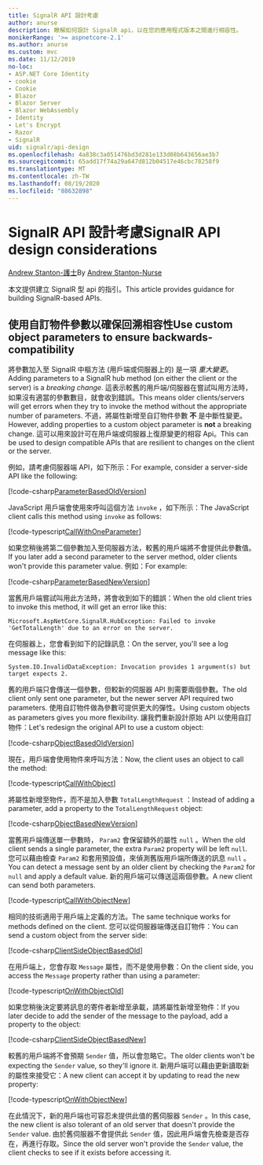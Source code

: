 ```yaml
---
title: SignalR API 設計考慮
author: anurse
description: 瞭解如何設計 SignalR api，以在您的應用程式版本之間進行相容性。
monikerRange: '>= aspnetcore-2.1'
ms.author: anurse
ms.custom: mvc
ms.date: 11/12/2019
no-loc:
- ASP.NET Core Identity
- cookie
- Cookie
- Blazor
- Blazor Server
- Blazor WebAssembly
- Identity
- Let's Encrypt
- Razor
- SignalR
uid: signalr/api-design
ms.openlocfilehash: 4a838c3a051476bd3d281e133d08b643656ae3b7
ms.sourcegitcommit: 65add17f74a29a647d812b04517e46cbc78258f9
ms.translationtype: MT
ms.contentlocale: zh-TW
ms.lasthandoff: 08/19/2020
ms.locfileid: "88632898"
---
```

# <a name="no-locsignalr-api-design-considerations"></a><span data-ttu-id="eec19-103">SignalR API 設計考慮</span><span class="sxs-lookup"><span data-stu-id="eec19-103">SignalR API design considerations</span></span>

<span data-ttu-id="eec19-104">[Andrew Stanton-護士](https://twitter.com/anurse)</span><span class="sxs-lookup"><span data-stu-id="eec19-104">By [Andrew Stanton-Nurse](https://twitter.com/anurse)</span></span>

<span data-ttu-id="eec19-105">本文提供建立 SignalR 型 api 的指引。</span><span class="sxs-lookup"><span data-stu-id="eec19-105">This article provides guidance for building SignalR-based APIs.</span></span>

## <a name="use-custom-object-parameters-to-ensure-backwards-compatibility"></a><span data-ttu-id="eec19-106">使用自訂物件參數以確保回溯相容性</span><span class="sxs-lookup"><span data-stu-id="eec19-106">Use custom object parameters to ensure backwards-compatibility</span></span>

<span data-ttu-id="eec19-107">將參數加入至 SignalR 中樞方法 (用戶端或伺服器上的) 是一項 *重大變更*。</span><span class="sxs-lookup"><span data-stu-id="eec19-107">Adding parameters to a SignalR hub method (on either the client or the server) is a *breaking change*.</span></span> <span data-ttu-id="eec19-108">這表示較舊的用戶端/伺服器在嘗試叫用方法時，如果沒有適當的參數數目，就會收到錯誤。</span><span class="sxs-lookup"><span data-stu-id="eec19-108">This means older clients/servers will get errors when they try to invoke the method without the appropriate number of parameters.</span></span> <span data-ttu-id="eec19-109">不過，將屬性新增至自訂物件參數 **不** 是中斷性變更。</span><span class="sxs-lookup"><span data-stu-id="eec19-109">However, adding properties to a custom object parameter is **not** a breaking change.</span></span> <span data-ttu-id="eec19-110">這可以用來設計可在用戶端或伺服器上復原變更的相容 Api。</span><span class="sxs-lookup"><span data-stu-id="eec19-110">This can be used to design compatible APIs that are resilient to changes on the client or the server.</span></span>

<span data-ttu-id="eec19-111">例如，請考慮伺服器端 API，如下所示：</span><span class="sxs-lookup"><span data-stu-id="eec19-111">For example, consider a server-side API like the following:</span></span>

[!code-csharp[ParameterBasedOldVersion](api-design/sample/Samples.cs?name=ParameterBasedOldVersion)]

<span data-ttu-id="eec19-112">JavaScript 用戶端會使用來呼叫這個方法 `invoke` ，如下所示：</span><span class="sxs-lookup"><span data-stu-id="eec19-112">The JavaScript client calls this method using `invoke` as follows:</span></span>

[!code-typescript[CallWithOneParameter](api-design/sample/Samples.ts?name=CallWithOneParameter)]

<span data-ttu-id="eec19-113">如果您稍後將第二個參數加入至伺服器方法，較舊的用戶端將不會提供此參數值。</span><span class="sxs-lookup"><span data-stu-id="eec19-113">If you later add a second parameter to the server method, older clients won't provide this parameter value.</span></span> <span data-ttu-id="eec19-114">例如：</span><span class="sxs-lookup"><span data-stu-id="eec19-114">For example:</span></span>

[!code-csharp[ParameterBasedNewVersion](api-design/sample/Samples.cs?name=ParameterBasedNewVersion)]

<span data-ttu-id="eec19-115">當舊用戶端嘗試叫用此方法時，將會收到如下的錯誤：</span><span class="sxs-lookup"><span data-stu-id="eec19-115">When the old client tries to invoke this method, it will get an error like this:</span></span>

```
Microsoft.AspNetCore.SignalR.HubException: Failed to invoke 'GetTotalLength' due to an error on the server.
```

<span data-ttu-id="eec19-116">在伺服器上，您會看到如下的記錄訊息：</span><span class="sxs-lookup"><span data-stu-id="eec19-116">On the server, you'll see a log message like this:</span></span>

```
System.IO.InvalidDataException: Invocation provides 1 argument(s) but target expects 2.
```

<span data-ttu-id="eec19-117">舊的用戶端只會傳送一個參數，但較新的伺服器 API 則需要兩個參數。</span><span class="sxs-lookup"><span data-stu-id="eec19-117">The old client only sent one parameter, but the newer server API required two parameters.</span></span> <span data-ttu-id="eec19-118">使用自訂物件做為參數可提供更大的彈性。</span><span class="sxs-lookup"><span data-stu-id="eec19-118">Using custom objects as parameters gives you more flexibility.</span></span> <span data-ttu-id="eec19-119">讓我們重新設計原始 API 以使用自訂物件：</span><span class="sxs-lookup"><span data-stu-id="eec19-119">Let's redesign the original API to use a custom object:</span></span>

[!code-csharp[ObjectBasedOldVersion](api-design/sample/Samples.cs?name=ObjectBasedOldVersion)]

<span data-ttu-id="eec19-120">現在，用戶端會使用物件來呼叫方法：</span><span class="sxs-lookup"><span data-stu-id="eec19-120">Now, the client uses an object to call the method:</span></span>

[!code-typescript[CallWithObject](api-design/sample/Samples.ts?name=CallWithObject)]

<span data-ttu-id="eec19-121">將屬性新增至物件，而不是加入參數 `TotalLengthRequest` ：</span><span class="sxs-lookup"><span data-stu-id="eec19-121">Instead of adding a parameter, add a property to the `TotalLengthRequest` object:</span></span>

[!code-csharp[ObjectBasedNewVersion](api-design/sample/Samples.cs?name=ObjectBasedNewVersion&highlight=4,9-13)]

<span data-ttu-id="eec19-122">當舊用戶端傳送單一參數時， `Param2` 會保留額外的屬性 `null` 。</span><span class="sxs-lookup"><span data-stu-id="eec19-122">When the old client sends a single parameter, the extra `Param2` property will be left `null`.</span></span> <span data-ttu-id="eec19-123">您可以藉由檢查 `Param2` 和套用預設值，來偵測舊版用戶端所傳送的訊息 `null` 。</span><span class="sxs-lookup"><span data-stu-id="eec19-123">You can detect a message sent by an older client by checking the `Param2` for `null` and apply a default value.</span></span> <span data-ttu-id="eec19-124">新的用戶端可以傳送這兩個參數。</span><span class="sxs-lookup"><span data-stu-id="eec19-124">A new client can send both parameters.</span></span>

[!code-typescript[CallWithObjectNew](api-design/sample/Samples.ts?name=CallWithObjectNew)]

<span data-ttu-id="eec19-125">相同的技術適用于用戶端上定義的方法。</span><span class="sxs-lookup"><span data-stu-id="eec19-125">The same technique works for methods defined on the client.</span></span> <span data-ttu-id="eec19-126">您可以從伺服器端傳送自訂物件：</span><span class="sxs-lookup"><span data-stu-id="eec19-126">You can send a custom object from the server side:</span></span>

[!code-csharp[ClientSideObjectBasedOld](api-design/sample/Samples.cs?name=ClientSideObjectBasedOld)]

<span data-ttu-id="eec19-127">在用戶端上，您會存取 `Message` 屬性，而不是使用參數：</span><span class="sxs-lookup"><span data-stu-id="eec19-127">On the client side, you access the `Message` property rather than using a parameter:</span></span>

[!code-typescript[OnWithObjectOld](api-design/sample/Samples.ts?name=OnWithObjectOld)]

<span data-ttu-id="eec19-128">如果您稍後決定要將訊息的寄件者新增至承載，請將屬性新增至物件：</span><span class="sxs-lookup"><span data-stu-id="eec19-128">If you later decide to add the sender of the message to the payload, add a property to the object:</span></span>

[!code-csharp[ClientSideObjectBasedNew](api-design/sample/Samples.cs?name=ClientSideObjectBasedNew&highlight=5)]

<span data-ttu-id="eec19-129">較舊的用戶端將不會預期 `Sender` 值，所以會忽略它。</span><span class="sxs-lookup"><span data-stu-id="eec19-129">The older clients won't be expecting the `Sender` value, so they'll ignore it.</span></span> <span data-ttu-id="eec19-130">新用戶端可以藉由更新讀取新的屬性來接受它：</span><span class="sxs-lookup"><span data-stu-id="eec19-130">A new client can accept it by updating to read the new property:</span></span>

[!code-typescript[OnWithObjectNew](api-design/sample/Samples.ts?name=OnWithObjectNew&highlight=2-5)]

<span data-ttu-id="eec19-131">在此情況下，新的用戶端也可容忍未提供此值的舊伺服器 `Sender` 。</span><span class="sxs-lookup"><span data-stu-id="eec19-131">In this case, the new client is also tolerant of an old server that doesn't provide the `Sender` value.</span></span> <span data-ttu-id="eec19-132">由於舊伺服器不會提供此 `Sender` 值，因此用戶端會先檢查是否存在，再進行存取。</span><span class="sxs-lookup"><span data-stu-id="eec19-132">Since the old server won't provide the `Sender` value, the client checks to see if it exists before accessing it.</span></span>
